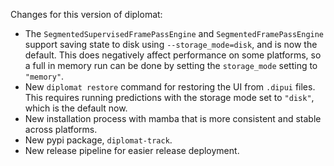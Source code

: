 Changes for this version of diplomat:
 - The `SegmentedSupervisedFramePassEngine` and `SegmentedFramePassEngine` support saving state to disk using
   `--storage_mode=disk`, and is now the default. This does negatively affect performance on some platforms,
   so a full in memory run can be done by setting the `storage_mode` setting to `"memory"`.
 - New `diplomat restore` command for restoring the UI from `.dipui` files. This requires running predictions with the
   storage mode set to `"disk"`, which is the default now.
 - New installation process with mamba that is more consistent and stable across platforms.
 - New pypi package, `diplomat-track`.
 - New release pipeline for easier release deployment.